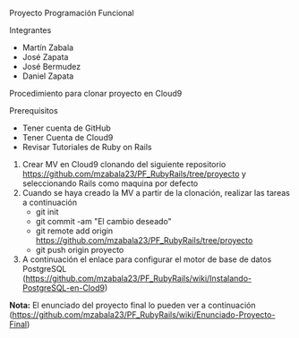 
Proyecto Programación Funcional

Integrantes

- Martín Zabala
- José Zapata
- José Bermudez
- Daniel Zapata

Procedimiento para clonar proyecto en Cloud9

Prerequisitos

* Tener cuenta de GitHub
* Tener Cuenta de Cloud9
* Revisar Tutoriales de Ruby on Rails

1. Crear MV en Cloud9 clonando del siguiente repositorio https://github.com/mzabala23/PF_RubyRails/tree/proyecto y seleccionando Rails como maquina por defecto
2. Cuando se haya creado la MV a partir de la clonación, realizar las tareas a continuación
    - git init
    - git commit -am "El cambio deseado"
    - git remote add origin https://github.com/mzabala23/PF_RubyRails/tree/proyecto
    - git push origin proyecto
3. A continuación el enlace para configurar el motor de base de datos PostgreSQL (https://github.com/mzabala23/PF_RubyRails/wiki/Instalando-PostgreSQL-en-Clod9)

<b>Nota:</b> El enunciado del proyecto final lo pueden ver a continuación (https://github.com/mzabala23/PF_RubyRails/wiki/Enunciado-Proyecto-Final)